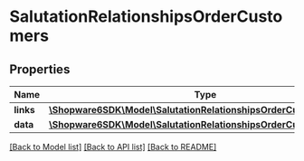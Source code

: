 # SalutationRelationshipsOrderCustomers

## Properties
Name | Type | Description | Notes
------------ | ------------- | ------------- | -------------
**links** | [**\Shopware6SDK\Model\SalutationRelationshipsOrderCustomersLinks**](SalutationRelationshipsOrderCustomersLinks.md) |  | [optional] 
**data** | [**\Shopware6SDK\Model\SalutationRelationshipsOrderCustomersData[]**](SalutationRelationshipsOrderCustomersData.md) |  | [optional] 

[[Back to Model list]](../../README.md#documentation-for-models) [[Back to API list]](../../README.md#documentation-for-api-endpoints) [[Back to README]](../../README.md)

